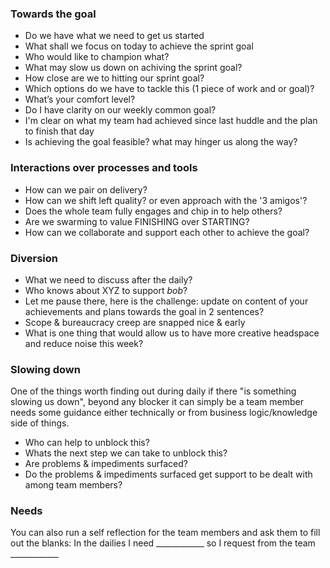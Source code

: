 ### Towards the goal

* Do we have what we need to get us started
* What shall we focus on today to achieve the sprint goal
* Who would like to champion what?
* What may slow us down on achiving the sprint goal?
* How close are we to hitting our sprint goal? 
* Which options do we have to tackle this (1 piece of work and or goal)?
* What’s your comfort level?
* Do I have clarity on our weekly common goal?
* I'm clear on what my team had achieved since last huddle and the plan to finish that day
* Is achieving the goal feasible? what may hinger us along the way?

### Interactions over processes and tools
* How can we pair on delivery?
* How can we shift left quality? or even approach with the '3 amigos'?
* Does the whole team fully engages and chip in to help others?
* Are we swarming to value FINISHING over STARTING?
* How can we collaborate and support each other to achieve the goal?

### Diversion
* What we need to discuss after the daily?
* Who knows about XYZ to support *bob*?
* Let me pause there, here is the challenge: update on content of your achievements and plans towards the goal in 2 sentences?
* Scope & bureaucracy creep are snapped nice & early
* What is one thing that would allow us to have more creative headspace and reduce noise this week?

### Slowing down
One of the things worth finding out during daily if there "is something slowing us down", beyond any blocker it can simply be a team member needs some guidance either technically or from business logic/knowledge side of things.
* Who can help to unblock this?
* Whats the next step we can take to unblock this?
* Are problems & impediments surfaced?
* Do the problems & impediments surfaced get support to be dealt with among team members?

### Needs
You can also run a self reflection for the team members and ask them to fill out the blanks: 
In the dailies I need ____________ so I request from the team ____________
